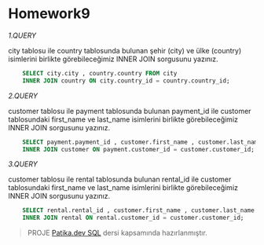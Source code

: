 # Homework9

*1.QUERY*

  city tablosu ile country tablosunda bulunan şehir (city) ve ülke (country) isimlerini 
  birlikte görebileceğimiz INNER JOIN sorgusunu yazınız.
```SQL
	SELECT city.city , country.country FROM city
	INNER JOIN country ON city.country_id = country.country_id;
```

*2.QUERY*

  customer tablosu ile payment tablosunda bulunan 
  payment_id ile customer tablosundaki first_name ve last_name isimlerini 
  birlikte görebileceğimiz INNER JOIN sorgusunu yazınız.
```SQL
	SELECT payment.payment_id , customer.first_name , customer.last_name FROM payment
	INNER JOIN customer ON payment.customer_id = customer.customer_id;
```

*3.QUERY*

  customer tablosu ile rental tablosunda bulunan rental_id ile customer tablosundaki 
  first_name ve last_name isimlerini birlikte görebileceğimiz INNER JOIN sorgusunu yazınız.
```SQL
	SELECT rental.rental_id , customer.first_name , customer.last_name FROM customer
	INNER JOIN rental ON rental.customer_id = customer.customer_id;
```
> PROJE [Patika.dev SQL](https://app.patika.dev/sefad) dersi kapsamında hazırlanmıştır.
